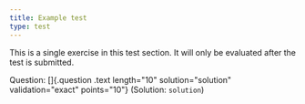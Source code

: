 ```yaml
---
title: Example test
type: test
---
```


<Exercise>
  This is a single exercise in this test section. It will only be evaluated after
  the test is submitted.

  Question: []{.question .text length="10" solution="solution" validation="exact"
  points="10"} (Solution: `solution`)
</Exercise>
